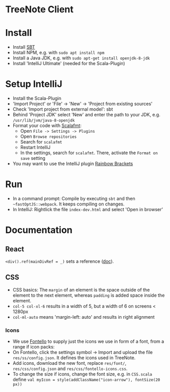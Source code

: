 # TreeNote Client

# Install
- Install [SBT](https://www.scala-sbt.org/download.html)
- Install NPM, e.g. with `sudo apt install npm`
- Install a Java JDK, e.g. with `sudo apt-get install openjdk-8-jdk`
- Install 'IntelliJ Ultimate' (needed for the Scala-Plugin)

# Setup IntelliJ
- Install the Scala-Plugin
- 'Import Project' or 'File' -> 'New' -> 'Project from existing sources'
- Check 'Import project from external model': sbt
- Behind 'Project JDK' select 'New' and enter the path to your JDK, e.g. `/usr/lib/jvm/java-8-openjdk`
- Format your code with [Scalafmt](http://scalameta.org/scalafmt/):
	- Open `File -> Settings -> Plugins`
    - Open `Browse repositories`
    - Search for `scalafmt`
    - Restart IntelliJ
    - In the settings, search for `scalafmt`. There, activate the `Format on save` setting
- You may want to use the IntelliJ plugin [Rainbow Brackets](https://plugins.jetbrains.com/plugin/10080-rainbow-brackets)

# Run
- In a command prompt: Compile by executing `sbt` and then `~fastOptJS::webpack`. It keeps compiling on changes.
- In IntelliJ: Rightlick the file `index-dev.html` and select 'Open in browser'

# Documentation

## React
`<div().ref(mainDivRef = _)` sets a reference ([doc](https://github.com/japgolly/scalajs-react/blob/master/doc/REFS.md)).

## CSS
- CSS basics: The `margin` of an element is the space outside of the element to the next element, whereas `padding` is added space inside the element.
- `col-5 col-xl-6` results in a width of 5, but a width of 6 on screens < 1280px
- `col-ml-auto` means 'margin-left: auto' and results in right alignment

### Icons
- We use [Fontello](http://fontello.com/) to supply just the icons we use in form of a font, from a range if icon packs:
- On Fontello, click the settings symbol -> Import and upload the file `res/ss/config.json`. It defines the icons used in TreeNote.
- Add icons, download the new font, replace `res/font/`, `res/css/config.json` and `res/css/fontello-icons.css`.
- To change the size if icons, change the font size, e.g. in `CSS.scala` define `val myIcon = style(addClassName("icon-arrow"), fontSize(20 px))`
